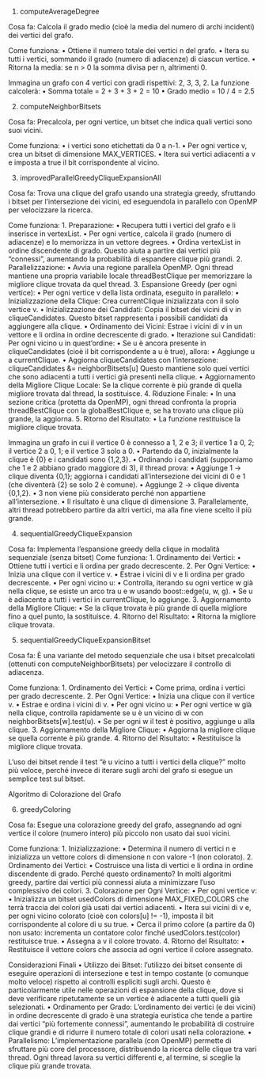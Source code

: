  


1. computeAverageDegree

Cosa fa:
Calcola il grado medio (cioè la media del numero di archi incidenti) dei vertici del grafo.

Come funziona:
	•	Ottiene il numero totale dei vertici n del grafo.
	•	Itera su tutti i vertici, sommando il grado (numero di adiacenze) di ciascun vertice.
	•	Ritorna la media: se n > 0 la somma divisa per n, altrimenti 0.


Immagina un grafo con 4 vertici con gradi rispettivi: 2, 3, 3, 2.
La funzione calcolerà:
	•	Somma totale = 2 + 3 + 3 + 2 = 10
	•	Grado medio = 10 / 4 = 2.5

2. computeNeighborBitsets

Cosa fa:
Precalcola, per ogni vertice, un bitset che indica quali vertici sono suoi vicini.

Come funziona:
	•	i vertici sono etichettati da 0 a n-1.
	•	Per ogni vertice v, crea un bitset di dimensione MAX_VERTICES.
	•	Itera sui vertici adiacenti a v e imposta a true il bit corrispondente al vicino.



3. improvedParallelGreedyCliqueExpansionAll

Cosa fa:
Trova una clique del grafo usando una strategia greedy, sfruttando i bitset per l’intersezione dei vicini, ed eseguendola in parallelo con OpenMP per velocizzare la ricerca.

Come funziona:
	1.	Preparazione:
	•	Recupera tutti i vertici del grafo e li inserisce in vertexList.
	•	Per ogni vertice, calcola il grado (numero di adiacenze) e lo memorizza in un vettore degrees.
	•	Ordina vertexList in ordine discendente di grado. Questo aiuta a partire dai vertici più “connessi”, aumentando la probabilità di espandere clique più grandi.
	2.	Parallelizzazione:
	•	Avvia una regione parallela OpenMP. Ogni thread mantiene una propria variabile locale threadBestClique per memorizzare la migliore clique trovata da quel thread.
	3.	Espansione Greedy (per ogni vertice):
	•	Per ogni vertice v della lista ordinata, eseguito in parallelo:
	•	Inizializzazione della Clique:
Crea currentClique inizializzata con il solo vertice v.
	•	Inizializzazione dei Candidati:
Copia il bitset dei vicini di v in cliqueCandidates. Questo bitset rappresenta i possibili candidati da aggiungere alla clique.
	•	Ordinamento dei Vicini:
Estrae i vicini di v in un vettore e li ordina in ordine decrescente di grado.
	•	Iterazione sui Candidati:
Per ogni vicino u in quest’ordine:
	•	Se u è ancora presente in cliqueCandidates (cioè il bit corrispondente a u è true), allora:
	•	Aggiunge u a currentClique.
	•	Aggiorna cliqueCandidates con l’intersezione:
cliqueCandidates &= neighborBitsets[u]
Questo mantiene solo quei vertici che sono adiacenti a tutti i vertici già presenti nella clique.
	•	Aggiornamento della Migliore Clique Locale:
Se la clique corrente è più grande di quella migliore trovata dal thread, la sostituisce.
	4.	Riduzione Finale:
	•	In una sezione critica (protetta da OpenMP), ogni thread confronta la propria threadBestClique con la globalBestClique e, se ha trovato una clique più grande, la aggiorna.
	5.	Ritorno del Risultato:
	•	La funzione restituisce la migliore clique trovata.



Immagina un grafo in cui il vertice 0 è connesso a 1, 2 e 3; il vertice 1 a 0, 2; il vertice 2 a 0, 1; e il vertice 3 solo a 0.
	•	Partendo da 0, inizialmente la clique è {0} e i candidati sono {1,2,3}.
	•	Ordinando i candidati (supponiamo che 1 e 2 abbiano grado maggiore di 3), il thread prova:
	•	Aggiunge 1 → clique diventa {0,1}; aggiorna i candidati all’intersezione dei vicini di 0 e 1 (che diventerà {2} se solo 2 è comune).
	•	Aggiunge 2 → clique diventa {0,1,2}.
	•	3 non viene più considerato perché non appartiene all’intersezione.
	•	Il risultato è una clique di dimensione 3. Parallelamente, altri thread potrebbero partire da altri vertici, ma alla fine viene scelto il più grande.

4. sequentialGreedyCliqueExpansion

Cosa fa:
Implementa l’espansione greedy della clique in modalità sequenziale (senza bitset)
Come funziona:
	1.	Ordinamento dei Vertici:
	•	Ottiene tutti i vertici e li ordina per grado decrescente.
	2.	Per Ogni Vertice:
	•	Inizia una clique con il vertice v.
	•	Estrae i vicini di v e li ordina per grado decrescente.
	•	Per ogni vicino u:
	•	Controlla, iterando su ogni vertice w già nella clique, se esiste un arco tra u e w usando boost::edge(u, w, g).
	•	Se u è adiacente a tutti i vertici in currentClique, lo aggiunge.
	3.	Aggiornamento della Migliore Clique:
	•	Se la clique trovata è più grande di quella migliore fino a quel punto, la sostituisce.
	4.	Ritorno del Risultato:
	•	Ritorna la migliore clique trovata.

 

5. sequentialGreedyCliqueExpansionBitset

Cosa fa:
È una variante del metodo sequenziale che usa i bitset precalcolati (ottenuti con computeNeighborBitsets) per velocizzare il controllo di adiacenza.

Come funziona:
	1.	Ordinamento dei Vertici:
	•	Come prima, ordina i vertici per grado decrescente.
	2.	Per Ogni Vertice:
	•	Inizia una clique con il vertice v.
	•	Estrae e ordina i vicini di v.
	•	Per ogni vicino u:
	•	Per ogni vertice w già nella clique, controlla rapidamente se u è un vicino di w con neighborBitsets[w].test(u).
	•	Se per ogni w il test è positivo, aggiunge u alla clique.
	3.	Aggiornamento della Migliore Clique:
	•	Aggiorna la migliore clique se quella corrente è più grande.
	4.	Ritorno del Risultato:
	•	Restituisce la migliore clique trovata.


L’uso dei bitset rende il test “è u vicino a tutti i vertici della clique?” molto più veloce, perché invece di iterare sugli archi del grafo si esegue un semplice test sul bitset.

Algoritmo di Colorazione del Grafo

6. greedyColoring

Cosa fa:
Esegue una colorazione greedy del grafo, assegnando ad ogni vertice il colore (numero intero) più piccolo non usato dai suoi vicini.

Come funziona:
	1.	Inizializzazione:
	•	Determina il numero di vertici n e inizializza un vettore colors di dimensione n con valore -1 (non colorato).
	2.	Ordinamento dei Vertici:
	•	Costruisce una lista di vertici e li ordina in ordine discendente di grado.
Perché questo ordinamento?
In molti algoritmi greedy, partire dai vertici più connessi aiuta a minimizzare l’uso complessivo dei colori.
	3.	Colorazione per Ogni Vertice:
	•	Per ogni vertice v:
	•	Inizializza un bitset usedColors di dimensione MAX_FIXED_COLORS che terrà traccia dei colori già usati dai vertici adiacenti.
	•	Itera sui vicini di v e, per ogni vicino colorato (cioè con colors[u] != -1), imposta il bit corrispondente al colore di u su true.
	•	Cerca il primo colore (a partire da 0) non usato: incrementa un contatore color finché usedColors.test(color) restituisce true.
	•	Assegna a v il colore trovato.
	4.	Ritorno del Risultato:
	•	Restituisce il vettore colors che associa ad ogni vertice il colore assegnato.



Considerazioni Finali
	•	Utilizzo dei Bitset:
l’utilizzo dei bitset consente di eseguire operazioni di intersezione e test in tempo costante (o comunque molto veloce) rispetto ai controlli espliciti sugli archi. Questo è particolarmente utile nelle operazioni di espansione della clique, dove si deve verificare ripetutamente se un vertice è adiacente a tutti quelli già selezionati.
	•	Ordinamento per Grado:
L’ordinamento dei vertici (e dei vicini) in ordine decrescente di grado è una strategia euristica che tende a partire dai vertici “più fortemente connessi”, aumentando le probabilità di costruire clique grandi e di ridurre il numero totale di colori usati nella colorazione.
	•	Parallelismo:
L’implementazione parallela (con OpenMP) permette di sfruttare più core del processore, distribuendo la ricerca delle clique tra vari thread. Ogni thread lavora su vertici differenti e, al termine, si sceglie la clique più grande trovata.


 